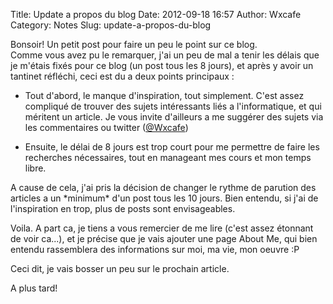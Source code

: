 Title: Update a propos du blog
Date: 2012-09-18 16:57
Author: Wxcafe
Category: Notes 
Slug: update-a-propos-du-blog

Bonsoir! Un petit post pour faire un peu le point sur ce blog.  
Comme vous avez pu le remarquer, j'ai un peu de mal a tenir les délais
que je m'étais fixés pour ce blog (un post tous les 8 jours), et après y
avoir un tantinet réfléchi, ceci est du a deux points principaux :

- Tout d'abord, le manque d'inspiration, tout simplement. C'est assez
compliqué de trouver des sujets intéressants liés a l'informatique, et
qui méritent un article. Je vous invite d'ailleurs a me suggérer des
sujets via les commentaires ou twitter ([@Wxcafe][])

- Ensuite, le délai de 8 jours est trop court pour me permettre de faire
les recherches nécessaires, tout en manageant mes cours et mon temps
libre.

A cause de cela, j'ai pris la décision de changer le rythme de parution
des articles a un \*minimum\* d'un post tous les 10 jours. Bien entendu,
si j'ai de l'inspiration en trop, plus de posts sont envisageables.

Voila. A part ca, je tiens a vous remercier de me lire (c'est assez
étonnant de voir ca...), et je précise que je vais ajouter une page
About Me, qui bien entendu rassemblera des informations sur moi, ma vie,
mon oeuvre :P

Ceci dit, je vais bosser un peu sur le prochain article.

A plus tard!

  [@Wxcafe]: https://twitter.com/wxcafe
